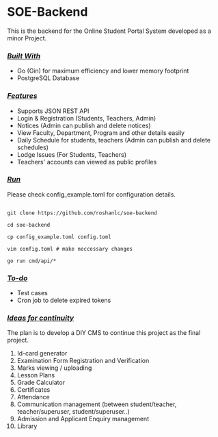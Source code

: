 # SOE-Backend

This is the backend for the Online Student Portal System developed as a minor Project.

### <i><u> Built With </u></i>

- Go (Gin) for maximum efficiency and lower memory footprint
- PostgreSQL Database

### <i><u> Features </u></i>

- Supports JSON REST API
- Login & Registration (Students, Teachers, Admin)
- Notices (Admin can publish and delete notices)
- View Faculty, Department, Program and other details easily
- Daily Schedule for students, teachers (Admin can publish and delete schedules)
- Lodge Issues (For Students, Teachers)
- Teachers' accounts can viewed as public profiles

### <u><i>Run</i></u>

Please check config_example.toml for configuration details.

```shell

git clone https://github.com/roshanlc/soe-backend

cd soe-backend

cp config_example.toml config.toml

vim config.toml # make neccessary changes

go run cmd/api/*

```

### <u><i>To-do</i></u>

- Test cases
- Cron job to delete expired tokens

### <u><i>Ideas for continuity</i></u>

The plan is to develop a DIY CMS to continue this project as the final project.

1. Id-card generator
2. Examination Form Registration and Verification
3. Marks viewing / uploading
4. Lesson Plans
5. Grade Calculator
6. Certificates
7. Attendance
8. Communication management (between student/teacher, teacher/superuser, student/superuser..)
9. Admission and Applicant Enquiry management
10. Library
